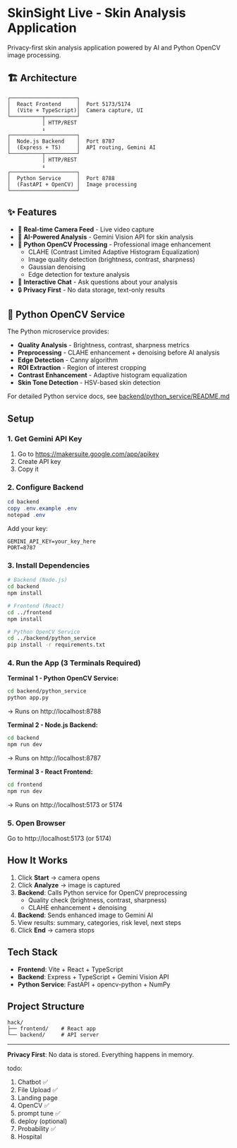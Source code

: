 # SkinSight Live - Skin Analysis Application

Privacy-first skin analysis application powered by AI and Python OpenCV image processing.

## 🏗️ Architecture

```
┌─────────────────────┐
│  React Frontend     │  Port 5173/5174
│  (Vite + TypeScript)│  Camera capture, UI
└──────────┬──────────┘
           │ HTTP/REST
           ↓
┌─────────────────────┐
│  Node.js Backend    │  Port 8787
│  (Express + TS)     │  API routing, Gemini AI
└──────────┬──────────┘
           │ HTTP/REST
           ↓
┌─────────────────────┐
│  Python Service     │  Port 8788
│  (FastAPI + OpenCV) │  Image processing
└─────────────────────┘
```

## ✨ Features

- 🎥 **Real-time Camera Feed** - Live video capture
- 🔬 **AI-Powered Analysis** - Gemini Vision API for skin analysis
- 🐍 **Python OpenCV Processing** - Professional image enhancement
  - CLAHE (Contrast Limited Adaptive Histogram Equalization)
  - Image quality detection (brightness, contrast, sharpness)
  - Gaussian denoising
  - Edge detection for texture analysis
- 💬 **Interactive Chat** - Ask questions about your analysis
- 🔒 **Privacy First** - No data storage, text-only results

## 🐍 Python OpenCV Service

The Python microservice provides:
- **Quality Analysis** - Brightness, contrast, sharpness metrics
- **Preprocessing** - CLAHE enhancement + denoising before AI analysis
- **Edge Detection** - Canny algorithm
- **ROI Extraction** - Region of interest cropping
- **Contrast Enhancement** - Adaptive histogram equalization
- **Skin Tone Detection** - HSV-based skin detection

For detailed Python service docs, see [backend/python_service/README.md](./backend/python_service/README.md)

## Setup

### 1. Get Gemini API Key
1. Go to https://makersuite.google.com/app/apikey
2. Create API key
3. Copy it

### 2. Configure Backend
```powershell
cd backend
copy .env.example .env
notepad .env
```
Add your key:
```
GEMINI_API_KEY=your_key_here
PORT=8787
```

### 3. Install Dependencies
```bash
# Backend (Node.js)
cd backend
npm install

# Frontend (React)
cd ../frontend
npm install

# Python OpenCV Service
cd ../backend/python_service
pip install -r requirements.txt
```

### 4. Run the App (3 Terminals Required)

**Terminal 1 - Python OpenCV Service:**
```bash
cd backend/python_service
python app.py
```
→ Runs on http://localhost:8788

**Terminal 2 - Node.js Backend:**
```bash
cd backend
npm run dev
```
→ Runs on http://localhost:8787

**Terminal 3 - React Frontend:**
```bash
cd frontend
npm run dev
```
→ Runs on http://localhost:5173 or 5174

### 5. Open Browser
Go to http://localhost:5173 (or 5174)

## How It Works
1. Click **Start** → camera opens
2. Click **Analyze** → image is captured
3. **Backend**: Calls Python service for OpenCV preprocessing
   - Quality check (brightness, contrast, sharpness)
   - CLAHE enhancement + denoising
4. **Backend**: Sends enhanced image to Gemini AI
5. View results: summary, categories, risk level, next steps
6. Click **End** → camera stops

## Tech Stack
- **Frontend**: Vite + React + TypeScript
- **Backend**: Express + TypeScript + Gemini Vision API  
- **Python Service**: FastAPI + opencv-python + NumPy

## Project Structure
```
hack/
├── frontend/    # React app
└── backend/     # API server
```

---

**Privacy First**: No data is stored. Everything happens in memory.

todo:
1. Chatbot ✅
2. File Upload ✅
3. Landing page 
4. OpenCV ✅
5. prompt tune ✅
6. deploy (optional)
7. Probability ✅
8. Hospital 